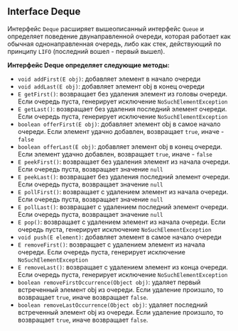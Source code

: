 ## Interface Deque

Интерфейс `Deque` расширяет вышеописанный интерфейс `Queue` и определяет поведение двунаправленной очереди, которая 
работает как обычная однонаправленная очередь, либо как стек, действующий по принципу 
`LIFO` (последний вошел - первый вышел).  

__Интерфейс Deque определяет следующие методы:__
- `void addFirst(E obj)`: добавляет элемент в начало очереди  
- `void addLast(E obj)`: добавляет элемент obj в конец очереди  
- `E getFirst()`: возвращает без удаления элемент из головы очереди. Если очередь пуста, генерирует 
    исключение `NoSuchElementException`  
- `E getLast()`: возвращает без удаления последний элемент очереди. Если очередь пуста, генерирует 
    исключение `NoSuchElementException`  
- `boolean offerFirst(E obj)`: добавляет элемент obj в самое начало очереди. Если элемент удачно добавлен, 
    возвращает `true`, иначе - `false`
- `boolean offerLast(E obj)`: добавляет элемент obj в конец очереди. Если элемент удачно добавлен, 
    возвращает `true`, иначе - `false`
- `E peekFirst()`: возвращает без удаления элемент из начала очереди. Если очередь пуста, возвращает значение `null`  
- `E peekLast()`: возвращает без удаления последний элемент очереди. Если очередь пуста, возвращает значение `null`  
- `E pollFirst()`: возвращает с удалением элемент из начала очереди. Если очередь пуста, возвращает значение `null`  
- `E pollLast()`: возвращает с удалением последний элемент очереди. Если очередь пуста, возвращает значение `null`  
- `E pop()`: возвращает с удалением элемент из начала очереди. Если очередь пуста, генерирует 
    исключение `NoSuchElementException`  
- `void push(E element)`: добавляет элемент в самое начало очереди  
- `E removeFirst()`: возвращает с удалением элемент из начала очереди. Если очередь пуста, генерирует 
    исключение `NoSuchElementException`  
- `E removeLast()`: возвращает с удалением элемент из конца очереди. Если очередь пуста, генерирует 
    исключение `NoSuchElementException`  
- `boolean removeFirstOccurrence(Object obj)`: удаляет первый встреченный элемент obj из очереди. Если удаление 
    произшло, то возвращает `true`, иначе возвращает `false`.  
- `boolean removeLastOccurrence(Object obj)`: удаляет последний встреченный элемент obj из очереди. Если удаление 
    произшло, то возвращает `true`, иначе возвращает `false`.  